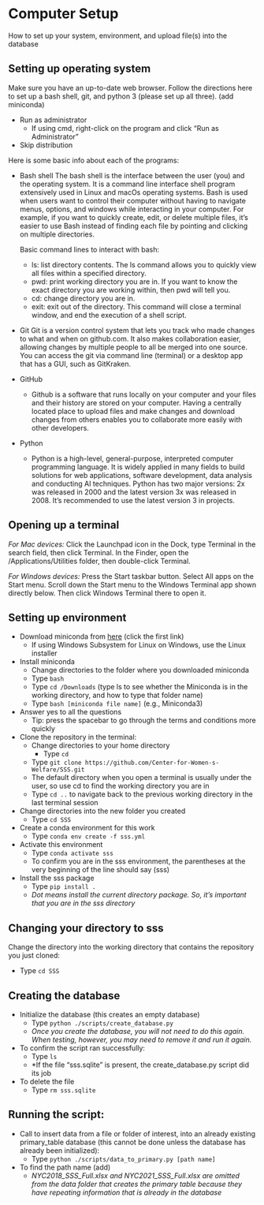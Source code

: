 # Computer Setup
How to set up your system, environment, and upload file(s) into the database

## Setting up operating system
Make sure you have an up-to-date web browser. Follow the directions here to set up a bash shell, git, and python 3 (please set up all three). (add miniconda)
* Run as administrator 
	*  If using cmd, right-click on the program and click “Run as Administrator”
* Skip distribution

Here is some basic info about each of the programs: 
* Bash shell
	The bash shell is the interface between the user (you) and the operating system. It is a command line interface shell program extensively used in Linux and macOs operating systems. Bash is used when users want to control their computer without having to navigate menus, options, and windows while interacting in your computer. For example, if you want to quickly create, edit, or delete multiple files, it’s easier to use Bash instead of finding each file by pointing and clicking on multiple directories.
	
	Basic command lines to interact with bash:
	* ls: list directory contents. The ls command allows you to quickly view all files within a specified directory.
	* pwd: print working directory you are in. If you want to know the exact directory you are working within, then pwd will tell you. 
	* cd: change directory you are in.
	* exit: exit out of the directory. This command will close a terminal window, and end the execution of a shell script. 

* Git
	Git is a version control system that lets you track who made changes to what and when on github.com. It also makes collaboration easier, allowing changes by multiple people to all be merged into one source. You can access the git via command line (terminal) or a desktop app that has a GUI, such as GitKraken. 

* GitHub
	* Github is a software that runs locally on your computer and your files and their history are stored on your computer. Having a centrally located place to upload files and make changes and download changes from others enables you to collaborate more easily with other developers. 

	
* Python 
	* Python is a high-level, general-purpose, interpreted computer programming language. It is widely applied in many fields to build solutions for web applications, software development, data analysis and conducting AI techniques. Python has two major versions: 2x was released in 2000 and the latest version 3x was released in 2008. It’s recommended to use the latest version 3 in projects.

## Opening up a terminal 
*For Mac devices:*
Click the Launchpad icon in the Dock, type Terminal in the search field, then click Terminal. In the Finder, open the /Applications/Utilities folder, then double-click Terminal.

*For Windows devices:*
Press the Start taskbar button. Select All apps on the Start menu. Scroll down the Start menu to the Windows Terminal app shown directly below. Then click Windows Terminal there to open it.

## Setting up environment 
* Download miniconda from [here](https://docs.conda.io/en/latest/miniconda.html) (click the first link)
	* If using Windows Subsystem for Linux on Windows, use the Linux installer
* Install miniconda
	* Change directories to the folder where you downloaded miniconda
	* Type `bash`
	* Type `cd /Downloads` (type ls to see whether the Miniconda is in the working directory, and how to type that folder name)
	* Type `bash [miniconda file name]` (e.g., Miniconda3) 
* Answer yes to all the questions 
	* Tip: press the spacebar to go through the terms and conditions more quickly
* Clone the repository in the terminal: 
	* Change directories to your home directory
		* Type `cd`
	* Type `git clone https://github.com/Center-for-Women-s-Welfare/SSS.git`
	* The default directory when you open a terminal is usually under the user, so use cd to find the working directory you are in 
	* Type `cd ..` to navigate back to the previous working directory in the last terminal session 
* Change directories into the new folder you created
	* Type `cd SSS`
* Create a conda environment for this work
	* Type `conda env create -f sss.yml`
* Activate this environment
	* Type `conda activate sss`
	* To confirm you are in the sss environment, the parentheses at the very beginning of the line should say (sss)
* Install the sss package
	* Type `pip install .`
	* *Dot means install the current directory package. So, it’s important that you are in the sss directory*

## Changing your directory to sss
Change the directory into the working directory that contains the repository you just cloned:
* Type `cd SSS`

## Creating the database
* Initialize the database (this creates an empty database)
	* Type `python ./scripts/create_database.py`
	* *Once you create the database, you will not need to do this again. When testing, however, you may need to remove it and run it again.*
* To confirm the script ran successfully:
	* Type `ls`
	* *If the file “sss.sqlite” is present, the create_database.py script did its job
* To delete the file
	* Type `rm sss.sqlite`

## Running the script:
* Call to insert data from a file or folder of interest, into an already existing primary_table database (this cannot be done unless the database has already been initialized):
	* Type `python ./scripts/data_to_primary.py [path name]`
* To find the path name (add)
	* *NYC2018_SSS_Full.xlsx and NYC2021_SSS_Full.xlsx are omitted from the data folder that creates the primary table because they have repeating information that is already in the database*
